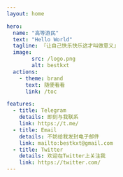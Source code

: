 ```yaml
---
layout: home

hero:
  name: "高等游民"
  text: "Hello World"
  tagline: 『让自己快乐快乐这才叫做意义』
  image:
        src: /logo.png
        alt: bestkxt
  actions:
    - theme: brand
      text: 随便看看
      link: /toc

features:
  - title: Telegram
    details: 即刻与我联系
    link: https://t.me/
  - title: Email
    details: 不妨给我发封电子邮件
    link: mailto:bestkxt@gmail.com
  - title: Twitter
    details: 欢迎在Twitter上关注我
    link: https://twitter.com/
---
```


